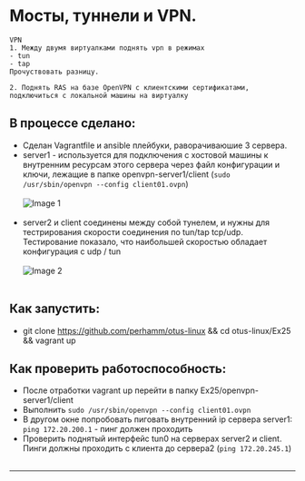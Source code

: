 #  Мосты, туннели и VPN.  

```
VPN
1. Между двумя виртуалками поднять vpn в режимах
- tun
- tap
Прочуствовать разницу.

2. Поднять RAS на базе OpenVPN с клиентскими сертификатами, подключиться с локальной машины на виртуалку 
```

## В процессе сделано:

- Сделан Vagrantfile и ansible плейбуки, раворачиваюшие 3 сервера. 
- server1 - используется для подключения с хостовой машины к внутренним ресурсам этого сервера через файл конфигурации и ключи, лежащие в папке openvpn-server1/client (```sudo /usr/sbin/openvpn --config client01.ovpn```)
<br/><br/>
 ![Image 1](https://raw.githubusercontent.com/perhamm/otus-linux/master/Ex25/screenshots/host-server1-openvpn.PNG) <br/><br/>
- server2 и client соединены между собой тунелем, и нужны для тестрирования скорости соединения по tun/tap tcp/udp.
Тестирование показало, что наибольшей скоростью обладает конфигурация c udp / tun 
<br/><br/>
 ![Image 2](https://raw.githubusercontent.com/perhamm/otus-linux/master/Ex25/screenshots/tun-speed.PNG) <br/><br/>

## Как запустить:
 - git clone https://github.com/perhamm/otus-linux && cd otus-linux/Ex25 && vagrant up

## Как проверить работоспособность:
 - После отработки vagrant up перейти в папку Ex25/openvpn-server1/client
 - Выполнить ```sudo /usr/sbin/openvpn --config client01.ovpn```
 - В другом окне попробовать пиговать внутренний ip сервера server1: ```ping 172.20.200.1``` - пинг должен проходить
 - Проверить поднятый интерфейс tun0 на серверах server2 и client. Пинги должны проходить с клиента до сервера2 (```ping 172.20.245.1```)
 <br/><br/>


---
